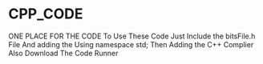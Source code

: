 # CPP_CODE
 ONE PLACE FOR THE CODE
 To Use These Code Just Include the bitsFile.h File 
 And 
 adding the Using namespace std;
 Then Adding the C++ Complier 
 Also Download The Code Runner